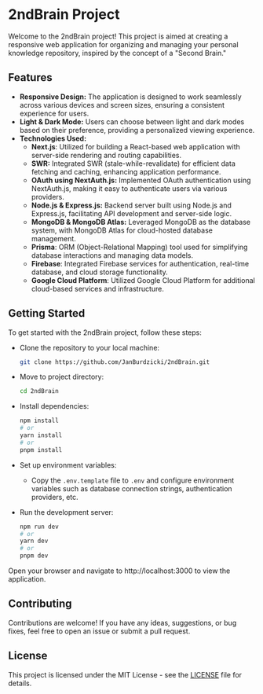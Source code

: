 # 2ndBrain Project

Welcome to the 2ndBrain project! This project is aimed at creating a responsive web application for organizing and managing your personal knowledge repository, inspired by the concept of a "Second Brain."

## Features

* **Responsive Design:** The application is designed to work seamlessly across various devices and screen sizes, ensuring a consistent experience for users.
* **Light & Dark Mode:** Users can choose between light and dark modes based on their preference, providing a personalized viewing experience.
* **Technologies Used:**
	* **Next.js**: Utilized for building a React-based web application with server-side rendering and routing capabilities.
	* **SWR:** Integrated SWR (stale-while-revalidate) for efficient data fetching and caching, enhancing application performance.
	* **OAuth using NextAuth.js:** Implemented OAuth authentication using NextAuth.js, making it easy to authenticate users via various providers.
	* **Node.js & Express.js:** Backend server built using Node.js and Express.js, facilitating API development and server-side logic.
	* **MongoDB & MongoDB Atlas:** Leveraged MongoDB as the database system, with MongoDB Atlas for cloud-hosted database management.
	* **Prisma**: ORM (Object-Relational Mapping) tool used for simplifying database interactions and managing data models.
	* **Firebase**: Integrated Firebase services for authentication, real-time database, and cloud storage functionality.
	* **Google Cloud Platform**: Utilized Google Cloud Platform for additional cloud-based services and infrastructure.
	<!-- * **Docker:** Containerization platform used for packaging the application and its dependencies into standardized units called containers, ensuring consistency across different environments and simplifying deployment processes. -->

## Getting Started

To get started with the 2ndBrain project, follow these steps:

* Clone the repository to your local machine:
	```bash
	git clone https://github.com/JanBurdzicki/2ndBrain.git
	```
* Move to project directory:
	```bash
	cd 2ndBrain
	```

* Install dependencies:
	```bash
	npm install
	# or
	yarn install
	# or
	pnpm install
	```
* Set up environment variables:
	* Copy the `.env.template` file to `.env` and configure environment variables such as database connection strings, authentication providers, etc.
* Run the development server:
	```bash
	npm run dev
	# or
	yarn dev
	# or
	pnpm dev
	```

Open your browser and navigate to http://localhost:3000 to view the application.

<!-- This project uses [next/font](https://nextjs.org/docs/pages/building-your-application/optimizing/fonts) to automatically optimize and load Inter, a custom Google Font. -->

## Contributing

Contributions are welcome! If you have any ideas, suggestions, or bug fixes, feel free to open an issue or submit a pull request.

## License

This project is licensed under the MIT License - see the [LICENSE](LICENSE.md) file for details.
